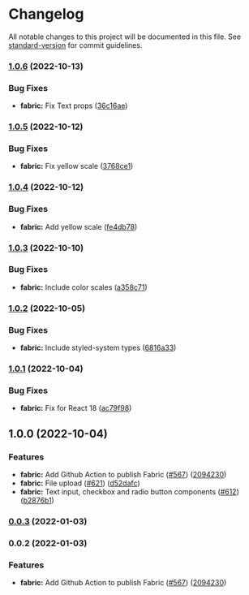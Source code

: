 # Changelog

All notable changes to this project will be documented in this file. See [standard-version](https://github.com/conventional-changelog/standard-version) for commit guidelines.

### [1.0.6](https://github.com/centrifuge/apps/compare/fabric/v1.0.5...fabric/v1.0.6) (2022-10-13)


### Bug Fixes

* **fabric:** Fix Text props ([36c16ae](https://github.com/centrifuge/apps/commit/36c16aec3dd05626e8026f543096cade3caac78a))

### [1.0.5](https://github.com/centrifuge/apps/compare/fabric/v1.0.4...fabric/v1.0.5) (2022-10-12)


### Bug Fixes

* **fabric:** Fix yellow scale ([3768ce1](https://github.com/centrifuge/apps/commit/3768ce1a2e6641cc577b32c4246947b7dbae0662))

### [1.0.4](https://github.com/centrifuge/apps/compare/fabric/v1.0.3...fabric/v1.0.4) (2022-10-12)


### Bug Fixes

* **fabric:** Add yellow scale ([fe4db78](https://github.com/centrifuge/apps/commit/fe4db787a90a4d0cf32645be83c42e9a84095ba8))

### [1.0.3](https://github.com/centrifuge/apps/compare/fabric/v1.0.2...fabric/v1.0.3) (2022-10-10)


### Bug Fixes

* **fabric:** Include color scales ([a358c71](https://github.com/centrifuge/apps/commit/a358c7124090a88546a26701f0811bbb5e8a2ae0))

### [1.0.2](https://github.com/centrifuge/apps/compare/fabric/v1.0.1...fabric/v1.0.2) (2022-10-05)


### Bug Fixes

* **fabric:** Include styled-system types ([6816a33](https://github.com/centrifuge/apps/commit/6816a3365f5ccaec83143dcb1064aa51bd2ce0de))

### [1.0.1](https://github.com/centrifuge/apps/compare/fabric/v1.0.0...fabric/v1.0.1) (2022-10-04)


### Bug Fixes

* **fabric:** Fix for React 18 ([ac79f98](https://github.com/centrifuge/apps/commit/ac79f987abd16e0c6b51b135c06af591f6986818))

## 1.0.0 (2022-10-04)


### Features

* **fabric:** Add Github Action to publish Fabric ([#567](https://github.com/centrifuge/apps/issues/567)) ([2094230](https://github.com/centrifuge/apps/commit/209423015ddece52cb8067803e57f9edd7124b00))
* **fabric:** File upload ([#621](https://github.com/centrifuge/apps/issues/621)) ([d52dafc](https://github.com/centrifuge/apps/commit/d52dafc4042ad2e6fd4a503003bf970953483395))
* **fabric:** Text input, checkbox and radio button components ([#612](https://github.com/centrifuge/apps/issues/612)) ([b2876b1](https://github.com/centrifuge/apps/commit/b2876b1088d520cd13844d139f126098273c557a))

### [0.0.3](https://github.com/centrifuge/apps/compare/fabric/v0.0.2...fabric/v0.0.3) (2022-01-03)

### 0.0.2 (2022-01-03)


### Features

* **fabric:** Add Github Action to publish Fabric ([#567](https://github.com/centrifuge/apps/issues/567)) ([2094230](https://github.com/centrifuge/apps/commit/209423015ddece52cb8067803e57f9edd7124b00))
